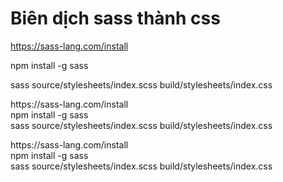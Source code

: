 # Biên dịch sass thành css
https://sass-lang.com/install

npm install -g sass

sass source/stylesheets/index.scss build/stylesheets/index.css
<p>
  https://sass-lang.com/install <br>
  npm install -g sass <br>
  sass source/stylesheets/index.scss build/stylesheets/index.css <br>
</p>
https://sass-lang.com/install <br>
npm install -g sass <br>
sass source/stylesheets/index.scss build/stylesheets/index.css <br>
